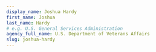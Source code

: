 ```yaml
---
display_name: Joshua Hardy
first_name: Joshua
last_name: Hardy
# e.g. U.S. General Services Administration
agency_full_name: U.S. Department of Veterans Affairs
slug: joshua-hardy
---
```

